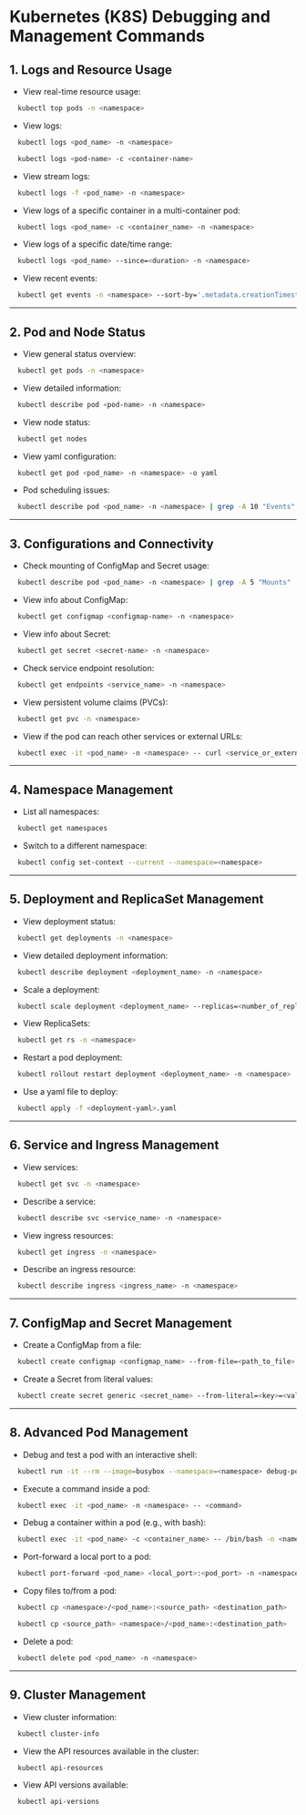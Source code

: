 # Kubernetes (K8S) Debugging and Management Commands

## 1. Logs and Resource Usage

- View real-time resource usage:
```zsh
  kubectl top pods -n <namespace>
```
- View logs:
```zsh
  kubectl logs <pod_name> -n <namespace>
```
```zsh
  kubectl logs <pod-name> -c <container-name>
```

- View stream logs:
```zsh
  kubectl logs -f <pod_name> -n <namespace>
```

- View logs of a specific container in a multi-container pod:
```zsh
  kubectl logs <pod_name> -c <container_name> -n <namespace>
```

- View logs of a specific date/time range:
```zsh
  kubectl logs <pod_name> --since=<duration> -n <namespace>
```

- View recent events:
```zsh
  kubectl get events -n <namespace> --sort-by='.metadata.creationTimestamp'
```

---

## 2. Pod and Node Status

- View general status overview:
```zsh
  kubectl get pods -n <namespace>
```

- View detailed information:
```zsh
  kubectl describe pod <pod-name> -n <namespace>
```

- View node status:
```zsh
  kubectl get nodes
```

- View yaml configuration:
```zsh
  kubectl get pod <pod_name> -n <namespace> -o yaml
```

- Pod scheduling issues:
```zsh
  kubectl describe pod <pod_name> -n <namespace> | grep -A 10 "Events"
```

---

## 3. Configurations and Connectivity

- Check mounting of ConfigMap and Secret usage:
```zsh
  kubectl describe pod <pod_name> -n <namespace> | grep -A 5 "Mounts"
```

- View info about ConfigMap:
```zsh
  kubectl get configmap <configmap-name> -n <namespace>
```

- View info about Secret:
```zsh
  kubectl get secret <secret-name> -n <namespace>
```

- Check service endpoint resolution:
```zsh
  kubectl get endpoints <service_name> -n <namespace>
```

- View persistent volume claims (PVCs):
```zsh
  kubectl get pvc -n <namespace>
```

- View if the pod can reach other services or external URLs:
```zsh
  kubectl exec -it <pod_name> -n <namespace> -- curl <service_or_external_url>
```

---

## 4. Namespace Management

- List all namespaces:
```zsh
  kubectl get namespaces
```

- Switch to a different namespace:
```zsh
  kubectl config set-context --current --namespace=<namespace>
```

---

## 5. Deployment and ReplicaSet Management

- View deployment status:
```zsh
  kubectl get deployments -n <namespace>
```

- View detailed deployment information:
```zsh
  kubectl describe deployment <deployment_name> -n <namespace>
```

- Scale a deployment:
```zsh
  kubectl scale deployment <deployment_name> --replicas=<number_of_replicas> -n <namespace>
```

- View ReplicaSets:
```zsh
  kubectl get rs -n <namespace>
```

- Restart a pod deployment:
```zsh
  kubectl rollout restart deployment <deployment_name> -n <namespace>
```

- Use a yaml file to deploy:
```zsh
  kubectl apply -f <deployment-yaml>.yaml
```

---

## 6. Service and Ingress Management

- View services:
```zsh
  kubectl get svc -n <namespace>
```

- Describe a service:
```zsh
  kubectl describe svc <service_name> -n <namespace>
```

- View ingress resources:
```zsh
  kubectl get ingress -n <namespace>
```

- Describe an ingress resource:
```zsh
  kubectl describe ingress <ingress_name> -n <namespace>
```

---

## 7. ConfigMap and Secret Management

- Create a ConfigMap from a file:
```zsh
  kubectl create configmap <configmap_name> --from-file=<path_to_file> -n <namespace>
```

- Create a Secret from literal values:
```zsh
  kubectl create secret generic <secret_name> --from-literal=<key>=<value> -n <namespace>
```

---

## 8. Advanced Pod Management

- Debug and test a pod with an interactive shell:
```zsh
  kubectl run -it --rm --image=busybox --namespace=<namespace> debug-pod -- sh
```

- Execute a command inside a pod:
```zsh
  kubectl exec -it <pod_name> -n <namespace> -- <command>
```

- Debug a container within a pod (e.g., with bash):
```zsh
  kubectl exec -it <pod_name> -c <container_name> -- /bin/bash -n <namespace>
```

- Port-forward a local port to a pod:
```zsh
  kubectl port-forward <pod_name> <local_port>:<pod_port> -n <namespace>
```

- Copy files to/from a pod:
```zsh
  kubectl cp <namespace>/<pod_name>:<source_path> <destination_path>
```
```zsh
  kubectl cp <source_path> <namespace>/<pod_name>:<destination_path>
```

- Delete a pod:
```zsh
  kubectl delete pod <pod_name> -n <namespace>
```

---

## 9. Cluster Management

- View cluster information:
```zsh
  kubectl cluster-info
```

- View the API resources available in the cluster:
```zsh
  kubectl api-resources
```

- View API versions available:
```zsh
  kubectl api-versions
```
